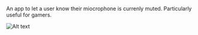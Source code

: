 An app to let a user know their miocrophone is currenly muted. Particularly useful for gamers.

![Alt text](/Resources/screenshot.png?raw=true "Mic On/Off")
